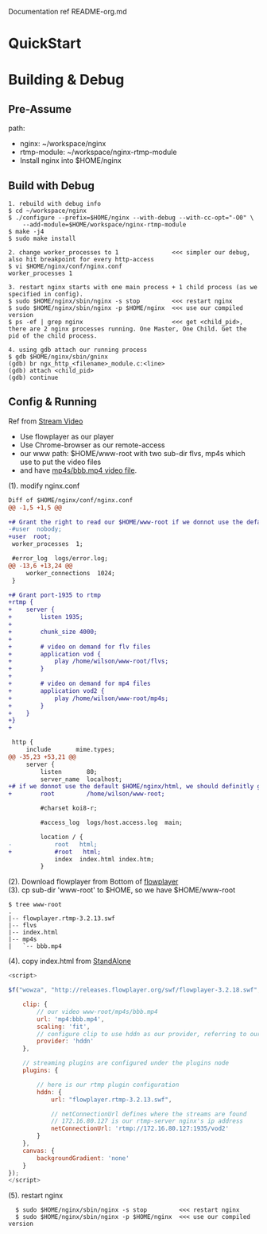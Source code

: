 
Documentation ref README-org.md

# QuickStart

# Building & Debug

## Pre-Assume

path:
  - nginx:       ~/workspace/nginx
  - rtmp-module: ~/workspace/nginx-rtmp-module
  - Install nginx into $HOME/nginx

## Build with Debug

```Shell
1. rebuild with debug info
$ cd ~/workspace/nginx
$ ./configure --prefix=$HOME/nginx --with-debug --with-cc-opt="-O0" \
	--add-module=$HOME/workspace/nginx-rtmp-module
$ make -j4
$ sudo make install

2. change worker_processes to 1               <<< simpler our debug, also hit breakpoint for every http-access
$ vi $HOME/nginx/conf/nginx.conf
worker_processes 1

3. restart nginx starts with one main process + 1 child process (as we specified in config).
$ sudo $HOME/nginx/sbin/nginx -s stop         <<< restart nginx
$ sudo $HOME/nginx/sbin/nginx -p $HOME/nginx  <<< use our compiled version
$ ps -ef | grep nginx                         <<< get <child_pid>, there are 2 nginx processes running. One Master, One Child. Get the pid of the child process.

4. using gdb attach our running process
$ gdb $HOME/nginx/sbin/gninx
(gdb) br ngx_http_<filename>_module.c:<line>
(gdb) attach <child_pid>
(gdb) continue
```

## Config & Running

Ref from [Stream Video](http://www.leaseweblabs.com/2013/11/streaming-video-demand-nginx-rtmp-module/)
  - Use flowplayer as our player
  - Use Chrome-browser as our remote-access
  - our www path: $HOME/www-root with two sub-dir flvs, mp4s which use to put the video files
  - and have [mp4s/bbb.mp4 video file](http://vod.leasewebcdn.com/bbb.mp4).

(1). modify nginx.conf
```Diff
Diff of $HOME/nginx/conf/nginx.conf
@@ -1,5 +1,5 @@

+# Grant the right to read our $HOME/www-root if we donnot use the default $HOME/nginx/html
-#user  nobody;
+user  root;
 worker_processes  1;

 #error_log  logs/error.log;
@@ -13,6 +13,24 @@
     worker_connections  1024;
 }

+# Grant port-1935 to rtmp
+rtmp {
+    server {
+        listen 1935;
+
+        chunk_size 4000;
+
+        # video on demand for flv files
+        application vod {
+            play /home/wilson/www-root/flvs;
+        }
+
+        # video on demand for mp4 files
+        application vod2 {
+            play /home/wilson/www-root/mp4s;
+        }
+    }
+}
+

 http {
     include       mime.types;
@@ -35,23 +53,21 @@
     server {
         listen       80;
         server_name  localhost;
+# if we donnot use the default $HOME/nginx/html, we should definitly give our www-root, also remove the main-page's path at below.
+        root         /home/wilson/www-root;

         #charset koi8-r;

         #access_log  logs/host.access.log  main;

         location / {
-            root   html;
+            #root   html;
             index  index.html index.htm;
         }

```

(2). Download flowplayer from Bottom of [flowplayer](http://flash.flowplayer.org/plugins/streaming/rtmp.html)  
(3). cp sub-dir 'www-root' to $HOME, so we have $HOME/www-root
```
$ tree www-root
.
|-- flowplayer.rtmp-3.2.13.swf
|-- flvs
|-- index.html
|-- mp4s
|   `-- bbb.mp4
```
(4). copy index.html from [StandAlone](http://flash.flowplayer.org/demos/standalone/plugins/streaming/rtmp.html)
```javascript
<script>

$f("wowza", "http://releases.flowplayer.org/swf/flowplayer-3.2.18.swf", {

    clip: {
        // our video www-root/mp4s/bbb.mp4
        url: 'mp4:bbb.mp4',
        scaling: 'fit',
        // configure clip to use hddn as our provider, referring to our rtmp plugin
        provider: 'hddn'
    },

    // streaming plugins are configured under the plugins node
    plugins: {

        // here is our rtmp plugin configuration
        hddn: {
            url: "flowplayer.rtmp-3.2.13.swf",

            // netConnectionUrl defines where the streams are found
            // 172.16.80.127 is our rtmp-server nginx's ip address
            netConnectionUrl: 'rtmp://172.16.80.127:1935/vod2'
        }
    },
    canvas: {
        backgroundGradient: 'none'
    }
});
</script>

```
(5). restart nginx
```Shell
  $ sudo $HOME/nginx/sbin/nginx -s stop         <<< restart nginx
  $ sudo $HOME/nginx/sbin/nginx -p $HOME/nginx  <<< use our compiled version
```
